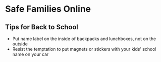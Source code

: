 Safe Families Online
=======

Tips for Back to School
----------

  * Put name label on the inside of backpacks and lunchboxes, not on the outside
  * Resist the temptation to put magnets or stickers with your kids' school name on your car
  

